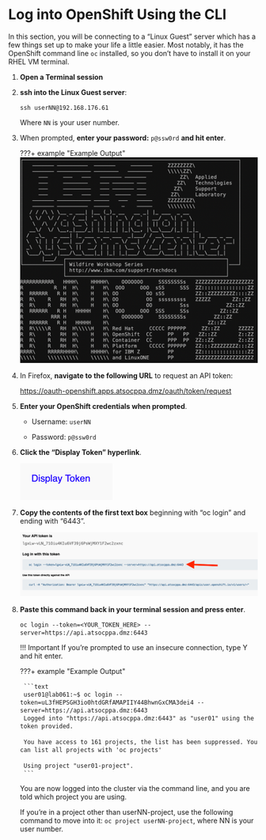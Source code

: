 # Log into OpenShift Using the CLI

In this section, you will be connecting to a “Linux Guest” server which has a few things set up to make your life a little easier. Most notably, it has the OpenShift command line `oc` installed, so you don’t have to install it on your RHEL VM terminal.

1. **Open a Terminal session**

1. **ssh into the Linux Guest server**:

    ```text
    ssh userNN@192.168.176.61
    ```

    Where `NN` is your user number.

1. When prompted, **enter your password:** `p@ssw0rd` **and hit enter**.

    ???+ example "Example Output"
        ![ascii-wsc.png](../images/ascii-wsc.png)

1. In Firefox, **navigate to the following URL** to request an API token:

    <https://oauth-openshift.apps.atsocppa.dmz/oauth/token/request>

1. **Enter your OpenShift credentials when prompted**.

    * Username: `userNN`

    * Password: `p@ssw0rd`

1. **Click the “Display Token” hyperlink**.

    ![display-token.png](../images/display-token.png)

1. **Copy the contents of the first text box** beginning with “oc login” and ending with “6443”.

    ![oc-login-token.png](../images/oc-login-token.png)

1. **Paste this command back in your terminal session and press enter**.

    ```text
    oc login --token=<YOUR_TOKEN_HERE> --server=https://api.atsocppa.dmz:6443
    ```

    !!! Important
        If you’re prompted to use an insecure connection, type Y and hit enter.

    ???+ example "Example Output"

        ```text
        user01@lab061:~$ oc login --token=uL3fHEPSGH3io0htdGRfAMAPIIY44BhwnGxCMA3dei4 --server=https://api.atsocppa.dmz:6443
        Logged into "https://api.atsocppa.dmz:6443" as "user01" using the token provided.

        You have access to 161 projects, the list has been suppressed. You can list all projects with 'oc projects'

        Using project "user01-project".
        ```

    You are now logged into the cluster via the command line, and you are told which project you are using.

    If you’re in a project other than userNN-project, use the following command to move into it: `oc project userNN-project`, where NN is your user number.
